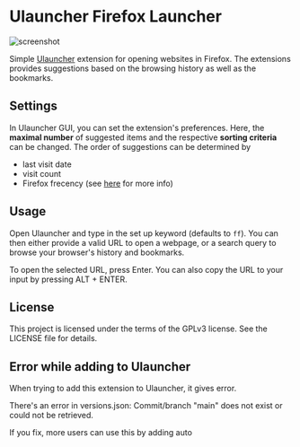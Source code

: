 # Ulauncher Firefox Launcher

![screenshot](images/screenshot.png)

Simple [Ulauncher](https://ulauncher.io) extension for opening websites in Firefox. The extensions provides suggestions
based on the browsing history as well as the bookmarks.

## Settings

In Ulauncher GUI, you can set the extension's preferences. Here, the **maximal number** of suggested items and the
respective **sorting criteria** can be changed. The order of suggestions can be determined by  

- last visit date
- visit count
- Firefox frecency (see [here](https://developer.mozilla.org/en-US/docs/Mozilla/Tech/Places/Frecency_algorithm) for
  more info)

## Usage

Open Ulauncher and type in the set up keyword (defaults to `ff`). You can then either provide a valid URL to open a
webpage, or a search query to browse your browser's history and bookmarks.

To open the selected URL, press Enter. You can also copy the URL to your input by pressing ALT + ENTER.

## License

This project is licensed under the terms of the GPLv3 license. See the LICENSE file for details.

## Error while adding to Ulauncher

When trying to add this extension to Ulauncher, it gives error.

There's an error in versions.json:
Commit/branch "main" does not exist or could not be retrieved.

If you fix, more users can use this by adding auto


